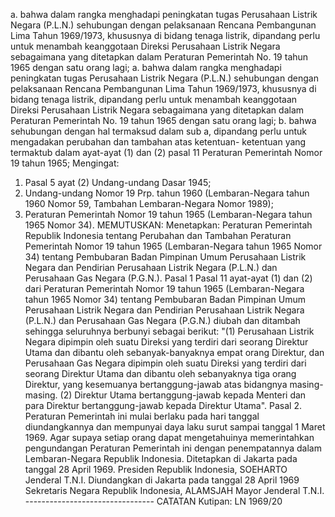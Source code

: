  a. bahwa dalam rangka menghadapi peningkatan tugas Perusahaan Listrik Negara (P.L.N.) sehubungan dengan pelaksanaan Rencana Pembangunan Lima Tahun 1969/1973, khususnya di bidang tenaga listrik, dipandang perlu untuk menambah keanggotaan Direksi Perusahaan Listrik Negara sebagaimana yang ditetapkan dalam Peraturan Pemerintah No. 19 tahun 1965 dengan satu orang lagi; a. bahwa dalam rangka menghadapi peningkatan tugas Perusahaan Listrik Negara (P.L.N.) sehubungan dengan pelaksanaan Rencana Pembangunan Lima Tahun 1969/1973, khususnya di bidang tenaga listrik, dipandang perlu untuk menambah keanggotaan Direksi Perusahaan Listrik Negara sebagaimana yang ditetapkan dalam Peraturan Pemerintah No. 19 tahun 1965 dengan satu orang lagi;
b. bahwa sehubungan dengan hal termaksud dalam sub a, dipandang perlu untuk mengadakan perubahan dan tambahan atas ketentuan- ketentuan yang termaktub dalam ayat-ayat (1) dan (2) pasal 11 Peraturan Pemerintah Nomor 19 tahun 1965;
Mengingat:

1. Pasal 5 ayat (2) Undang-undang Dasar 1945;
2. Undang-undang Nomor 19 Prp. tahun 1960 (Lembaran-Negara tahun 1960 Nomor 59, Tambahan Lembaran-Negara Nomor 1989);
3. Peraturan Pemerintah Nomor 19 tahun 1965 (Lembaran-Negara tahun 1965 Nomor 34). MEMUTUSKAN: Menetapkan: Peraturan Pemerintah Republik Indonesia tentang Perubahan dan Tambahan Peraturan Pemerintah Nomor 19 tahun 1965 (Lembaran-Negara tahun 1965 Nomor 34) tentang Pembubaran Badan Pimpinan Umum Perusahaan Listrik Negara dan Pendirian Perusahaan Listrik Negara (P.L.N.) dan Perusahaan Gas Negara (P.G.N.). Pasal 1 Pasal 11 ayat-ayat (1) dan (2) dari Peraturan Pemerintah Nomor 19 tahun 1965 (Lembaran-Negara tahun 1965 Nomor 34) tentang Pembubaran Badan Pimpinan Umum Perusahaan Listrik Negara dan Pendirian Perusahaan Listrik Negara (P.L.N.) dan Perusahaan Gas Negara (P.G.N.) diubah dan ditambah sehingga seluruhnya berbunyi sebagai berikut: "(1) Perusahaan Listrik Negara dipimpin oleh suatu Direksi yang terdiri dari seorang Direktur Utama dan dibantu oleh sebanyak-banyaknya empat orang Direktur, dan Perusahaan Gas Negara dipimpin oleh suatu Direksi yang terdiri dari seorang Direktur Utama dan dibantu oleh sebanyaknya tiga orang Direktur, yang kesemuanya bertanggung-jawab atas bidangnya masing-masing. (2) Direktur Utama bertanggung-jawab kepada Menteri dan para Direktur bertanggung-jawab kepada Direktur Utama". Pasal 2. Peraturan Pemerintah ini mulai berlaku pada hari tanggal diundangkannya dan mempunyai daya laku surut sampai tanggal 1 Maret 1969. Agar supaya setiap orang dapat mengetahuinya memerintahkan pengundangan Peraturan Pemerintah ini dengan penempatannya dalam Lembaran-Negara Republik Indonesia. Ditetapkan di Jakarta pada tanggal 28 April 1969. Presiden Republik Indonesia, SOEHARTO Jenderal T.N.I. Diundangkan di Jakarta pada tanggal 28 April 1969 Sekretaris Negara Republik Indonesia, ALAMSJAH Mayor Jenderal T.N.I. -------------------------------- CATATAN Kutipan: LN 1969/20